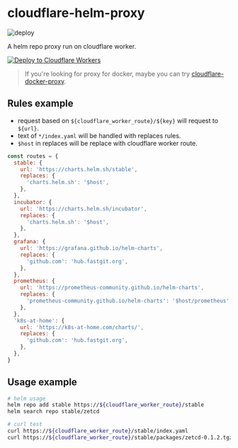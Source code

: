 # cloudflare-helm-proxy

![deploy](https://github.com/DeyiXu/cloudflare-helm-proxy/actions/workflows/deploy.yml/badge.svg)

A helm repo proxy run on cloudflare worker.

[![Deploy to Cloudflare Workers](https://deploy.workers.cloudflare.com/button)](https://deploy.workers.cloudflare.com/?url=https://github.com/DeyiXu/cloudflare-helm-proxy)

> If you're looking for proxy for docker, maybe you can try [cloudflare-docker-proxy](https://github.com/DeyiXu/cloudflare-docker-proxy).

## Rules example
- request based on `${cloudflare_worker_route}/${key}` will request to `${url}`.
- text of `*/index.yaml` will be handled with replaces rules.
- `$host` in replaces will be replace with cloudflare worker route.
```javascript
const routes = {
  stable: {
    url: 'https://charts.helm.sh/stable',
    replaces: {
      'charts.helm.sh': '$host',
    },
  },
  incubator: {
    url: 'https://charts.helm.sh/incubator',
    replaces: {
      'charts.helm.sh': '$host',
    },
  },
  grafana: {
    url: 'https://grafana.github.io/helm-charts',
    replaces: {
      'github.com': 'hub.fastgit.org',
    },
  },
  prometheus: {
    url: 'https://prometheus-community.github.io/helm-charts',
    replaces: {
      'prometheus-community.github.io/helm-charts': '$host/prometheus',
    },
  },
  'k8s-at-home': {
    url: 'https://k8s-at-home.com/charts/',
    replaces: {
      'github.com': 'hub.fastgit.org',
    },
  },
}
```

## Usage example
```bash
# helm usage
helm repo add stable https://${cloudflare_worker_route}/stable
helm search repo stable/zetcd

# curl test
curl https://${cloudflare_worker_route}/stable/index.yaml
curl https://${cloudflare_worker_route}/stable/packages/zetcd-0.1.2.tgz
```
